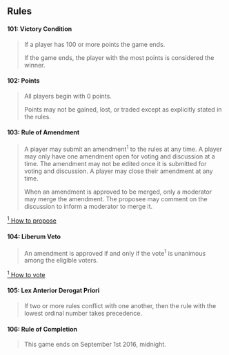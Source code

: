 ## Rules

#### 101: Victory Condition
> If a player has 100 or more points the game ends.
>
> If the game ends, the player with the most points is considered the winner.


#### 102: Points
> All players begin with 0 points.
>
> Points may not be gained, lost, or traded except as explicitly stated in the rules.


#### 103: Rule of Amendment 
> A player may submit an amendment<sup>1</sup> to the rules at any time. A player may only have one amendment open for voting and discussion at a time. The amendment may not be edited once it is submitted for voting and discussion. A player may close their amendment at any time. 
>
> When an amendment is approved to be merged, only a moderator may merge the amendment. The proposee may comment on the discussion to inform a moderator to merge it. 

[<sup>1</sup> How to propose](./readme.md#propose-a-rule-amendment)

#### 104: Liberum Veto
> An amendment is approved if and only if the vote<sup>1</sup> is unanimous among the eligible voters.

[<sup>1</sup> How to vote](./readme.md#comment-and-vote-on-amendments)


#### 105: Lex Anterior Derogat Priori
> If two or more rules conflict with one another, then the rule with the lowest ordinal number takes precedence.


#### 106: Rule of Completion
> This game ends on September 1st 2016, midnight.
